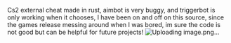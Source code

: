 Cs2 external cheat made in rust, aimbot is very buggy, and triggerbot is only working when it chooses, I have been on and off on this source, since the games release messing around when I was bored, im sure the code is not good but can be helpful for future projects!
![Uploading image.png…]()
